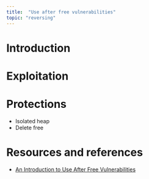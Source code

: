 ```yaml
---
title:  "Use after free vulnerabilities"
topic: "reversing"
---
```


# Introduction
# Exploitation
# Protections
* Isolated heap
* Delete free


# Resources and references
* [An Introduction to Use After Free Vulnerabilities](https://www.purehacking.com/blog/lloyd-simon/an-introduction-to-use-after-free-vulnerabilities)
